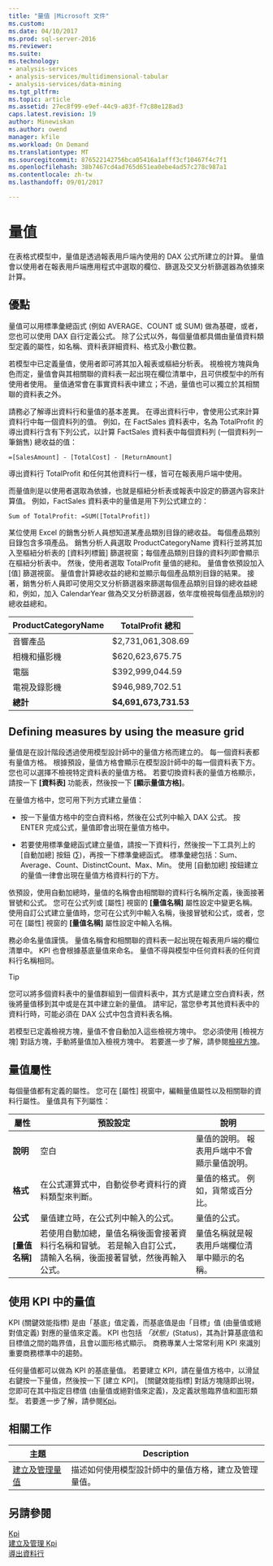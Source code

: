 ```yaml
---
title: "量值 |Microsoft 文件"
ms.custom: 
ms.date: 04/10/2017
ms.prod: sql-server-2016
ms.reviewer: 
ms.suite: 
ms.technology:
- analysis-services
- analysis-services/multidimensional-tabular
- analysis-services/data-mining
ms.tgt_pltfrm: 
ms.topic: article
ms.assetid: 27ec8f99-e9ef-44c9-a83f-f7c88e128ad3
caps.latest.revision: 19
author: Minewiskan
ms.author: owend
manager: kfile
ms.workload: On Demand
ms.translationtype: MT
ms.sourcegitcommit: 876522142756bca05416a1afff3cf10467f4c7f1
ms.openlocfilehash: 38b7467cd4ad765d651ea0ebe4ad57c278c987a1
ms.contentlocale: zh-tw
ms.lasthandoff: 09/01/2017

---
```

# <a name="measures"></a>量值
  在表格式模型中，量值是透過報表用戶端內使用的 DAX 公式所建立的計算。 量值會以使用者在報表用戶端應用程式中選取的欄位、篩選及交叉分析篩選器為依據來計算。  
  
##  <a name="bkmk_understanding"></a> 優點  
 量值可以用標準彙總函式 (例如 AVERAGE、COUNT 或 SUM) 做為基礎，或者，您也可以使用 DAX 自行定義公式。 除了公式以外，每個量值都具備由量值資料類型定義的屬性，如名稱、資料表詳細資料、格式及小數位數。  
  
 若模型中已定義量值，使用者即可將其加入報表或樞紐分析表。 視檢視方塊與角色而定，量值會與其相關聯的資料表一起出現在欄位清單中，且可供模型中的所有使用者使用。 量值通常會在事實資料表中建立；不過，量值也可以獨立於其相關聯的資料表之外。  
  
 請務必了解導出資料行和量值的基本差異。 在導出資料行中，會使用公式來計算資料行中每一個資料列的值。 例如，在 FactSales 資料表中，名為 TotalProfit 的導出資料行含有下列公式，以計算 FactSales 資料表中每個資料列 (一個資料列一筆銷售) 總收益的值：  
  
```  
=[SalesAmount] - [TotalCost] - [ReturnAmount]  
```  
  
 導出資料行 TotalProfit 和任何其他資料行一樣，皆可在報表用戶端中使用。  
  
 而量值則是以使用者選取為依據，也就是樞紐分析表或報表中設定的篩選內容來計算值。 例如，FactSales 資料表中的量值是用下列公式建立的：  
  
```  
Sum of TotalProfit: =SUM([TotalProfit])  
```  
  
 某位使用 Excel 的銷售分析人員想知道某產品類別目錄的總收益。 每個產品類別目錄包含多項產品。 銷售分析人員選取 ProductCategoryName 資料行並將其加入至樞紐分析表的 [資料列標籤] 篩選視窗；每個產品類別目錄的資料列即會顯示在樞紐分析表中。 然後，使用者選取 TotalProfit 量值的總和。 量值會依預設加入 [值] 篩選視窗。 量值會計算總收益的總和並顯示每個產品類別目錄的結果。 接著，銷售分析人員即可使用交叉分析篩選器來篩選每個產品類別目錄的總收益總和，例如，加入 CalendarYear 做為交叉分析篩選器，依年度檢視每個產品類別的總收益總和。  
  
|ProductCategoryName|TotalProfit 總和|  
|-------------------------|------------------------|  
|音響產品|$2,731,061,308.69|  
|相機和攝影機|$620,623,675.75|  
|電腦|$392,999,044.59|  
|電視及錄影機|$946,989,702.51|  
|**總計**|**$4,691,673,731.53**|  
  
##  <a name="bkmk_def_mg"></a> Defining measures by using the measure grid  
 量值是在設計階段透過使用模型設計師中的量值方格而建立的。 每一個資料表都有量值方格。 根據預設，量值方格會顯示在模型設計師中的每一個資料表下方。 您也可以選擇不檢視特定資料表的量值方格。 若要切換資料表的量值方格顯示，請按一下 **[資料表]** 功能表，然後按一下 **[顯示量值方格]**。  
  
 在量值方格中，您可用下列方式建立量值：  
  
-   按一下量值方格中的空白資料格，然後在公式列中輸入 DAX 公式。 按 ENTER 完成公式，量值即會出現在量值方格中。  
  
-   若要使用標準彙總函式建立量值，請按一下資料行，然後按一下工具列上的 [自動加總] 按鈕 (∑)，再按一下標準彙總函式。 標準彙總包括：Sum、Average、Count、DistinctCount、Max、Min。 使用 [自動加總] 按鈕建立的量值一律會出現在量值方格資料行的下方。  
  
 依預設，使用自動加總時，量值的名稱會由相關聯的資料行名稱所定義，後面接著冒號和公式。 您可在公式列或 [屬性] 視窗的 **[量值名稱]** 屬性設定中變更名稱。 使用自訂公式建立量值時，您可在公式列中輸入名稱，後接冒號和公式，或者，您可在 [屬性] 視窗的 **[量值名稱]** 屬性設定中輸入名稱。  
  
 務必命名量值謹慎。 量值名稱會和相關聯的資料表一起出現在報表用戶端的欄位清單中。 KPI 也會根據基底量值來命名。 量值不得與模型中任何資料表的任何資料行名稱相同。  
  
> [!TIP]  
>  您可以將多個資料表中的量值群組到一個資料表中，其方式是建立空白資料表，然後將量值移到其中或是在其中建立新的量值。 請牢記，當您參考其他資料表中的資料行時，可能必須在 DAX 公式中包含資料表名稱。  
  
 若模型已定義檢視方塊，量值不會自動加入這些檢視方塊中。 您必須使用 [檢視方塊] 對話方塊，手動將量值加入檢視方塊中。 若要進一步了解，請參閱[檢視方塊](../../analysis-services/tabular-models/perspectives-ssas-tabular.md)。  
  
##  <a name="bkmk_properties"></a> 量值屬性  
 每個量值都有定義的屬性。 您可在 [屬性] 視窗中，編輯量值屬性以及相關聯的資料行屬性。 量值具有下列屬性：  
  
|屬性|預設設定|說明|  
|--------------|---------------------|-----------------|  
|**說明**|空白|量值的說明。 報表用戶端中不會顯示量值說明。|  
|**格式**|在公式運算式中，自動從參考資料行的資料類型來判斷。|量值的格式。 例如，貨幣或百分比。|  
|**公式**|量值建立時，在公式列中輸入的公式。|量值的公式。|  
|**[量值名稱]**|若使用自動加總，量值名稱後面會接著資料行名稱和冒號。 若是輸入自訂公式，請輸入名稱，後面接著冒號，然後再輸入公式。|量值名稱就是報表用戶端欄位清單中顯示的名稱。|  
  
##  <a name="bkmk_KPI"></a> 使用 KPI 中的量值  
 KPI (關鍵效能指標) 是由「基底」值定義，而基底值是由「目標」值 (由量值或絕對值定義) 對應的量值來定義。 KPI 也包括 *「狀態」*(Status)，其為計算基底值和目標值之間的臨界值，且會以圖形格式顯示。 商務專業人士常常利用 KPI 來識別重要商務標準中的趨勢。  
  
 任何量值都可以做為 KPI 的基底量值。 若要建立 KPI，請在量值方格中，以滑鼠右鍵按一下量值，然後按一下 [建立 KPI]。 [關鍵效能指標] 對話方塊隨即出現，您即可在其中指定目標值 (由量值或絕對值來定義)，及定義狀態臨界值和圖形類型。 若要進一步了解，請參閱[Kpi](../../analysis-services/tabular-models/kpis-ssas-tabular.md)。  
  
##  <a name="bkmk_rel_tasks"></a> 相關工作  
  
|主題|Description|  
|-----------|-----------------|  
|[建立及管理量值](../../analysis-services/tabular-models/create-and-manage-measures-ssas-tabular.md)|描述如何使用模型設計師中的量值方格，建立及管理量值。|  
  
## <a name="see-also"></a>另請參閱  
 [Kpi](../../analysis-services/tabular-models/kpis-ssas-tabular.md)   
 [建立及管理 Kpi](../../analysis-services/tabular-models/create-and-manage-kpis-ssas-tabular.md)   
 [導出資料行](../../analysis-services/tabular-models/ssas-calculated-columns.md)  
  
  

